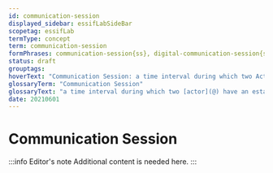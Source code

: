```yaml
---
id: communication-session
displayed_sidebar: essifLabSideBar
scopetag: essifLab
termType: concept
term: communication-session
formPhrases: communication-session{ss}, digital-communication-session{ss}
status: draft
grouptags:
hoverText: "Communication Session: a time interval during which two Actors have an established Communication Channel that does not exist outside of that time interval."
glossaryTerm: "Communication Session"
glossaryText: "a time interval during which two [actor](@) have an established [communication channel](@) that does not exist outside of that time interval."
date: 20210601
---
```


# Communication Session


:::info Editor's note
Additional content is needed here.
:::
